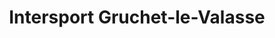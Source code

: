 ---
title: "Intersport Gruchet-le-Valasse"
url: /gruchet-le-valasse/intersport-gruchet-le-valasse/
shop: Sport
---